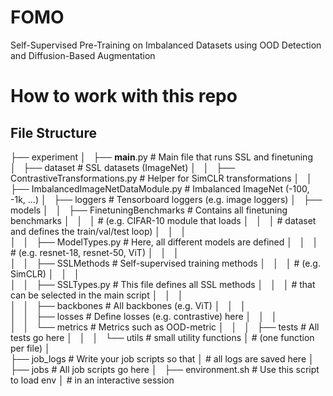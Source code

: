 # FOMO
Self-Supervised Pre-Training on Imbalanced Datasets using OOD Detection and Diffusion-Based Augmentation

# How to work with this repo

## File Structure

├── experiment
│   ├── __main__.py                             # Main file that runs SSL and finetuning
│   ├── dataset                                 # SSL datasets (ImageNet)
│   │   ├── ContrastiveTransformations.py       # Helper for SimCLR transformations
│   │   ├── ImbalancedImageNetDataModule.py     # Imbalanced ImageNet (-100, -1k, ...)
│   ├── loggers                                 # Tensorboard loggers (e.g. image loggers)
│   ├── models
│   │   ├── FinetuningBenchmarks                # Contains all finetuning benchmarks
│   │   │                                       # (e.g. CIFAR-10 module that loads
│   │   │                                       # dataset and defines the train/val/test loop)
│   │   │                                       
│   │   ├── ModelTypes.py                       # Here, all different models are defined
│   │   │                                       # (e.g. resnet-18, resnet-50, ViT)
│   │   │                                       
│   │   ├── SSLMethods                          # Self-supervised training methods
│   │   │                                       # (e.g. SimCLR)
│   │   │                                       
│   │   ├── SSLTypes.py                         # This file defines all SSL methods
│   │   │                                       # that can be selected in the main script
│   │   │                                       
│   │   ├── backbones                           # All backbones (e.g. ViT)
│   │   │                                       
│   │   ├── losses                              # Define losses (e.g. contrastive) here
│   │   │                                       
│   │   └── metrics                             # Metrics such as OOD-metric
│   │   
│   ├── tests                                   # All tests go here
│   │   
│   └── utils                                   # small utility functions 
│                                               # (one function per file)
│                                               
├── job_logs                                    # Write your job scripts so that
│                                               # all logs are saved here
│                                               
├── jobs                                        # All job scripts go here
│   ├── environment.sh                          # Use this script to load env
│                                               # in an interactive session
